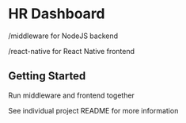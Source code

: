 # HR Dashboard

/middleware for NodeJS backend

/react-native for React Native frontend

## Getting Started

Run middleware and frontend together

See individual project README for more information
